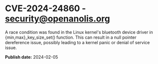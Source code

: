 # CVE-2024-24860 - security@openanolis.org

A race condition was found in the Linux kernel's bluetooth device driver in {min,max}_key_size_set() function. This can result in a null pointer dereference issue, possibly leading to a kernel panic or denial of service issue.






**Publish date:** 2024-02-05
